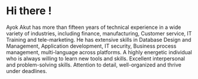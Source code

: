 <H1>Hi there ! </H1>
Ayok Akut has more than fifteen years of technical experience in a wide variety of industries, including finance, manufacturing, Customer service, IT Training and tele-marketing. He has extensive skills in Database Design and Management, Application development, IT security, Business process management, multi-language across platforms. A highly energetic individual who is always willing to learn new tools and skills.
Excellent interpersonal and problem-solving skills. Attention to detail, well-organized and thrive under deadlines.
